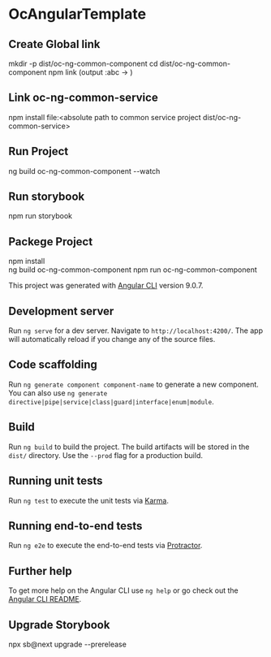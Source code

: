 # OcAngularTemplate

## Create Global link
mkdir -p dist/oc-ng-common-component
cd dist/oc-ng-common-component
npm link
(output :abc -> <absolute path to common component project dist>)

## Link oc-ng-common-service
npm install file:<absolute path to common service project dist/oc-ng-common-service>

## Run Project
ng build oc-ng-common-component --watch


## Run storybook
npm run storybook 

## Packege Project
npm install  
ng build oc-ng-common-component
npm run oc-ng-common-component



This project was generated with [Angular CLI](https://github.com/angular/angular-cli) version 9.0.7.

## Development server

Run `ng serve` for a dev server. Navigate to `http://localhost:4200/`. The app will automatically reload if you change any of the source files.

## Code scaffolding

Run `ng generate component component-name` to generate a new component. You can also use `ng generate directive|pipe|service|class|guard|interface|enum|module`.

## Build

Run `ng build` to build the project. The build artifacts will be stored in the `dist/` directory. Use the `--prod` flag for a production build.

## Running unit tests

Run `ng test` to execute the unit tests via [Karma](https://karma-runner.github.io).

## Running end-to-end tests

Run `ng e2e` to execute the end-to-end tests via [Protractor](http://www.protractortest.org/).

## Further help

To get more help on the Angular CLI use `ng help` or go check out the [Angular CLI README](https://github.com/angular/angular-cli/blob/master/README.md).


## Upgrade Storybook 
npx sb@next upgrade --prerelease
